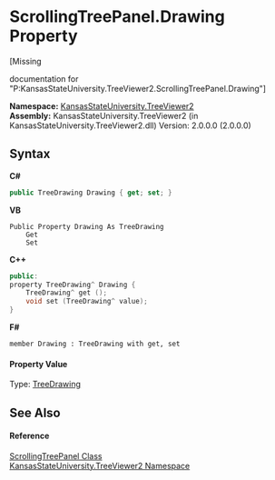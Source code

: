 # ScrollingTreePanel.Drawing Property 
 

\[Missing <summary> documentation for "P:KansasStateUniversity.TreeViewer2.ScrollingTreePanel.Drawing"\]

**Namespace:**&nbsp;<a href="4feb08d4-45a9-d5a7-f8c5-964962c586e5">KansasStateUniversity.TreeViewer2</a><br />**Assembly:**&nbsp;KansasStateUniversity.TreeViewer2 (in KansasStateUniversity.TreeViewer2.dll) Version: 2.0.0.0 (2.0.0.0)

## Syntax

**C#**<br />
``` C#
public TreeDrawing Drawing { get; set; }
```

**VB**<br />
``` VB
Public Property Drawing As TreeDrawing
	Get
	Set
```

**C++**<br />
``` C++
public:
property TreeDrawing^ Drawing {
	TreeDrawing^ get ();
	void set (TreeDrawing^ value);
}
```

**F#**<br />
``` F#
member Drawing : TreeDrawing with get, set

```


#### Property Value
Type: <a href="318fe5cb-7ed3-d88a-515f-82753b6dbf3e">TreeDrawing</a>

## See Also


#### Reference
<a href="2edfdd3e-a623-d488-e863-c48c30bc2768">ScrollingTreePanel Class</a><br /><a href="4feb08d4-45a9-d5a7-f8c5-964962c586e5">KansasStateUniversity.TreeViewer2 Namespace</a><br />